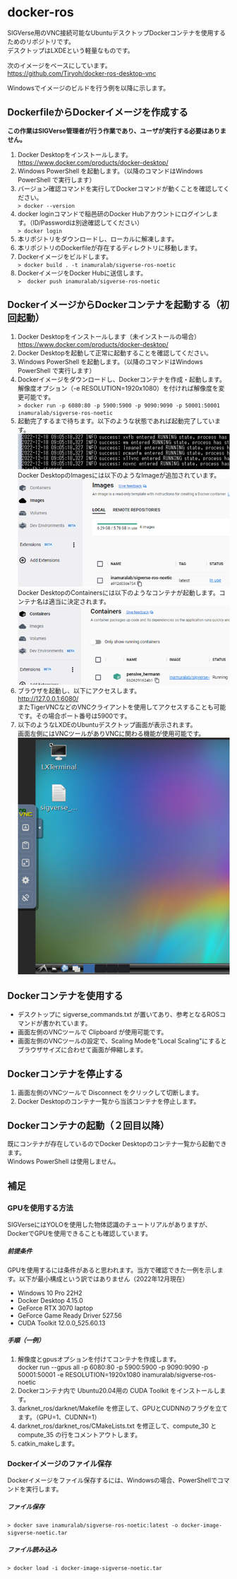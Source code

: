 # docker-ros

SIGVerse用のVNC接続可能なUbuntuデスクトップDockerコンテナを使用するためのリポジトリです。  
デスクトップはLXDEという軽量なものです。

次のイメージをベースにしています。  
https://github.com/Tiryoh/docker-ros-desktop-vnc

Windowsでイメージのビルドを行う例を以降に示します。

## DockerfileからDockerイメージを作成する

**この作業はSIGVerse管理者が行う作業であり、ユーザが実行する必要はありません。**

1. Docker Desktopをインストールします。  
https://www.docker.com/products/docker-desktop/
1. Windows PowerShell を起動します。（以降のコマンドはWindows PowerShell で実行します）
1. バージョン確認コマンドを実行してDockerコマンドが動くことを確認してください。  
`> docker --version`
1. docker loginコマンドで稲邑研のDocker Hubアカウントにログインします。（ID/Passwordは別途確認してください）  
`> docker login`
1. 本リポジトリをダウンロードし、ローカルに解凍します。
1. 本リポジトリのDockerfileが存在するディレクトリに移動します。
1. Dockerイメージをビルドします。  
`> docker build . -t inamuralab/sigverse-ros-noetic`
1. DockerイメージをDocker Hubに送信します。  
`>  docker push inamuralab/sigverse-ros-noetic`

## DockerイメージからDockerコンテナを起動する（初回起動）

1. Docker Desktopをインストールします（未インストールの場合）  
https://www.docker.com/products/docker-desktop/
1. Docker Desktopを起動して正常に起動することを確認してください。
1. Windows PowerShell を起動します。（以降のコマンドはWindows PowerShell で実行します）
1. Dockerイメージをダウンロードし、Dockerコンテナを作成・起動します。  
解像度オプション（-e RESOLUTION=1920x1080）を付ければ解像度を変更可能です。  
`> docker run -p 6080:80 -p 5900:5900 -p 9090:9090 -p 50001:50001 inamuralab/sigverse-ros-noetic`
1. 起動完了するまで待ちます。以下のような状態であれば起動完了しています。
![create-container](images/create-container.png "Create Container")  
Docker DesktopのImagesには以下のようなImageが追加されています。  
![docker-desktop-images](images/docker-desktop-images.png "Docker Desktop Images")  
Docker DesktopのContainersには以下のようなコンテナが起動します。コンテナ名は適当に決定されます。  
![docker-desktop-containers](images/docker-desktop-containers.png "Docker Desktop Containers")  
1. ブラウザを起動し、以下にアクセスします。  
http://127.0.0.1:6080/  
またTigerVNCなどのVNCクライアントを使用してアクセスすることも可能です。その場合ポート番号は5900です。
1. 以下のようなLXDEのUbuntuデスクトップ画面が表示されます。  
画面左側にはVNCツールがありVNCに関わる機能が使用可能です。  
![vnc-desktop](images/vnc-desktop.png "VNC Window")  

## Dockerコンテナを使用する

+ デスクトップに sigverse_commands.txt が置いてあり、参考となるROSコマンドが書かれています。
+ 画面左側のVNCツールで Clipboard が使用可能です。
+ 画面左側のVNCツールの設定で、Scaling Modeを"Local Scaling"にするとブラウザサイズに合わせて画面が伸縮します。

## Dockerコンテナを停止する
1. 画面左側のVNCツールで Disconnect をクリックして切断します。
1. Docker Desktopのコンテナ一覧から当該コンテナを停止します。

## Dockerコンテナの起動（２回目以降）

既にコンテナが存在しているのでDocker Desktopのコンテナ一覧から起動できます。  
Windows PowerShell は使用しません。

## 補足

### GPUを使用する方法

SIGVerseにはYOLOを使用した物体認識のチュートリアルがありますが、DockerでGPUを使用できることも確認しています。

##### 前提条件
GPUを使用するには条件があると思われます。当方で確認できた一例を示します。以下が最小構成という訳ではありません（2022年12月現在）
+ Windows 10 Pro 22H2
+ Docker Desktop 4.15.0
+ GeForce RTX 3070 laptop
+ GeForce Game Ready Driver 527.56
+ CUDA Toolkit 12.0.0_525.60.13

##### 手順（一例）
1. 解像度とgpusオプションを付けてコンテナを作成します。  
docker run --gpus all -p 6080:80 -p 5900:5900 -p 9090:9090 -p 50001:50001 -e RESOLUTION=1920x1080 inamuralab/sigverse-ros-noetic
1. Dockerコンテナ内で Ubuntu20.04用の CUDA Toolkit をインストールします。
1. darknet_ros/darknet/Makefile を修正して、GPUとCUDNNのフラグを立てます。（GPU=1、CUDNN=1）
1. darknet_ros/darknet_ros/CMakeLists.txt を修正して、compute_30 と compute_35 の行をコメントアウトします。
1. catkin_makeします。

### Dockerイメージのファイル保存

Dockerイメージをファイル保存するには、Windowsの場合、PowerShellでコマンドを実行します。

##### ファイル保存

`> docker save inamuralab/sigverse-ros-noetic:latest -o docker-image-sigverse-noetic.tar`

##### ファイル読み込み
`> docker load -i docker-image-sigverse-noetic.tar`
